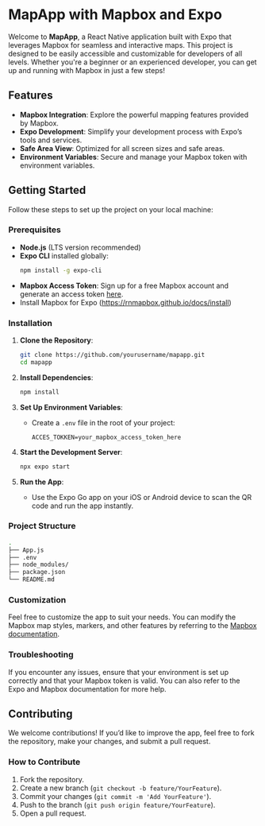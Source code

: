 # MapApp with Mapbox and Expo

Welcome to **MapApp**, a React Native application built with Expo that leverages Mapbox for seamless and interactive maps. This project is designed to be easily accessible and customizable for developers of all levels. Whether you're a beginner or an experienced developer, you can get up and running with Mapbox in just a few steps!

## Features

- **Mapbox Integration**: Explore the powerful mapping features provided by Mapbox.
- **Expo Development**: Simplify your development process with Expo’s tools and services.
- **Safe Area View**: Optimized for all screen sizes and safe areas.
- **Environment Variables**: Secure and manage your Mapbox token with environment variables.

## Getting Started

Follow these steps to set up the project on your local machine:

### Prerequisites

- **Node.js** (LTS version recommended)
- **Expo CLI** installed globally:
  ```bash
  npm install -g expo-cli
  ```
- **Mapbox Access Token**: Sign up for a free Mapbox account and generate an access token [here](https://account.mapbox.com).
- Install Mapbox for Expo (https://rnmapbox.github.io/docs/install)

### Installation

1. **Clone the Repository**:
   ```bash
   git clone https://github.com/yourusername/mapapp.git
   cd mapapp
   ```

2. **Install Dependencies**:
   ```bash
   npm install
   ```

3. **Set Up Environment Variables**:
   - Create a `.env` file in the root of your project:
     ```
     ACCES_TOKKEN=your_mapbox_access_token_here
     ```

4. **Start the Development Server**:
   ```bash
   npx expo start
   ```

5. **Run the App**:
   - Use the Expo Go app on your iOS or Android device to scan the QR code and run the app instantly.

### Project Structure

```bash
.
├── App.js
├── .env
├── node_modules/
├── package.json
└── README.md
```

### Customization

Feel free to customize the app to suit your needs. You can modify the Mapbox map styles, markers, and other features by referring to the [Mapbox documentation](https://docs.mapbox.com/mapbox-gl-js/api/).

### Troubleshooting

If you encounter any issues, ensure that your environment is set up correctly and that your Mapbox token is valid. You can also refer to the Expo and Mapbox documentation for more help.

## Contributing

We welcome contributions! If you’d like to improve the app, feel free to fork the repository, make your changes, and submit a pull request. 

### How to Contribute

1. Fork the repository.
2. Create a new branch (`git checkout -b feature/YourFeature`).
3. Commit your changes (`git commit -m 'Add YourFeature'`).
4. Push to the branch (`git push origin feature/YourFeature`).
5. Open a pull request.
